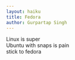 ```yaml
---
layout: haiku
title: Fedora
author: Gurpartap Singh
---
```


Linux is super <br>
Ubuntu with snaps is pain <br>
stick to fedora <br>
